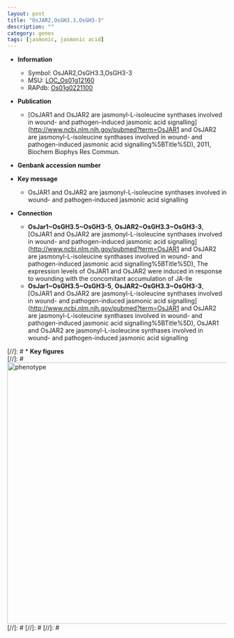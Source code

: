 ```yaml
---
layout: post
title: "OsJAR2,OsGH3.3,OsGH3-3"
description: ""
category: genes
tags: [jasmonic, jasmonic acid]
---
```


* **Information**  
    + Symbol: OsJAR2,OsGH3.3,OsGH3-3  
    + MSU: [LOC_Os01g12160](http://rice.plantbiology.msu.edu/cgi-bin/ORF_infopage.cgi?orf=LOC_Os01g12160)  
    + RAPdb: [Os01g0221100](http://rapdb.dna.affrc.go.jp/viewer/gbrowse_details/irgsp1?name=Os01g0221100)  

* **Publication**  
    + [OsJAR1 and OsJAR2 are jasmonyl-L-isoleucine synthases involved in wound- and pathogen-induced jasmonic acid signalling](http://www.ncbi.nlm.nih.gov/pubmed?term=OsJAR1 and OsJAR2 are jasmonyl-L-isoleucine synthases involved in wound- and pathogen-induced jasmonic acid signalling%5BTitle%5D), 2011, Biochem Biophys Res Commun.

* **Genbank accession number**  

* **Key message**  
    + OsJAR1 and OsJAR2 are jasmonyl-L-isoleucine synthases involved in wound- and pathogen-induced jasmonic acid signalling

* **Connection**  
    + __OsJar1~OsGH3.5~OsGH3-5__, __OsJAR2~OsGH3.3~OsGH3-3__, [OsJAR1 and OsJAR2 are jasmonyl-L-isoleucine synthases involved in wound- and pathogen-induced jasmonic acid signalling](http://www.ncbi.nlm.nih.gov/pubmed?term=OsJAR1 and OsJAR2 are jasmonyl-L-isoleucine synthases involved in wound- and pathogen-induced jasmonic acid signalling%5BTitle%5D), The expression levels of OsJAR1 and OsJAR2 were induced in response to wounding with the concomitant accumulation of JA-Ile
    + __OsJar1~OsGH3.5~OsGH3-5__, __OsJAR2~OsGH3.3~OsGH3-3__, [OsJAR1 and OsJAR2 are jasmonyl-L-isoleucine synthases involved in wound- and pathogen-induced jasmonic acid signalling](http://www.ncbi.nlm.nih.gov/pubmed?term=OsJAR1 and OsJAR2 are jasmonyl-L-isoleucine synthases involved in wound- and pathogen-induced jasmonic acid signalling%5BTitle%5D), OsJAR1 and OsJAR2 are jasmonyl-L-isoleucine synthases involved in wound- and pathogen-induced jasmonic acid signalling

[//]: # * **Key figures**  
[//]: # <img src="http://funRiceGenes.github.io/images/OsJAR2~OsGH3.3~OsGH3-3.pheno.png" alt="phenotype"  style="width: 600px;"/>
[//]: # 
[//]: # 
[//]: # 
